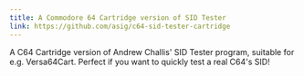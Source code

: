 ```yaml
---
title: A Commodore 64 Cartridge version of SID Tester
link: https://github.com/asig/c64-sid-tester-cartridge
---
```


A C64 Cartridge version of Andrew Challis' SID Tester program, suitable for e.g. Versa64Cart. Perfect if you want to quickly test a real C64's SID!
